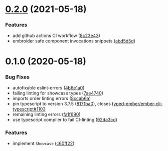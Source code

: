 # [0.2.0](https://github.com/effective-ember/ember-showcase/compare/0.1.0...0.2.0) (2021-05-18)


### Features

* add github actions CI workflow ([8c23e43](https://github.com/effective-ember/ember-showcase/commit/8c23e430796d6ccf6db2651c26f6ff5f7a6a6b65))
* embroider safe component invocations snippets ([abd5d5d](https://github.com/effective-ember/ember-showcase/commit/abd5d5db90bd4d1ac236ecdc11a5b6365123523a))

# 0.1.0 (2020-05-18)


### Bug Fixes

* autofixable eslint-errors ([4b6e1a0](https://github.com/effective-ember/ember-showcase/commit/4b6e1a0d2eba6fdaa726769e1b4e25b16c860d31))
* failing linting for showcase types ([7ae4740](https://github.com/effective-ember/ember-showcase/commit/7ae474013b3465ed3286f232db3f73d18fa6f25e))
* imports order linting errors ([8ccab6a](https://github.com/effective-ember/ember-showcase/commit/8ccab6ad972fc5df3ed25bdf764f80b2ec76fac4))
* pin typescript to version 3.7.5 ([8171ba0](https://github.com/effective-ember/ember-showcase/commit/8171ba06af54ec894a4d52612fef47cfb186b776)), closes [typed-ember/ember-cli-typescript#1103](https://github.com/typed-ember/ember-cli-typescript/issues/1103)
* remaining linting errors ([fa1f690](https://github.com/effective-ember/ember-showcase/commit/fa1f69095d17079e3c127fd6d2fbf52cdb9c2d1f))
* use typescript compiler to fail CI-linting ([92da3cd](https://github.com/effective-ember/ember-showcase/commit/92da3cd79be41ef6559a6207e66a70109b278e98))


### Features

* implement `Showcase` ([c60ff22](https://github.com/effective-ember/ember-showcase/commit/c60ff22357a10d7a4ff04d0eeda271e099307bcd))

